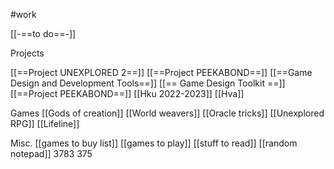 #work


[[-==to do==-]]


Projects

[[==Project UNEXPLORED 2==]]
[[==Project PEEKABOND==]]
[[==Game Design and Development Tools==]]
[[== Game Design Toolkit ==]]
[[==Project PEEKABOND==]]
[[Hku 2022-2023]]
[[Hva]]

Games
[[Gods of creation]]
[[World weavers]]
[[Oracle tricks]]
[[Unexplored RPG]]
[[Lifeline]]

Misc.
[[games to buy list]]
[[games to play]]
[[stuff to read]]
[[random notepad]]
3783
375

